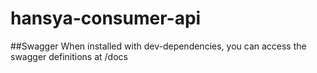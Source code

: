 # hansya-consumer-api

##Swagger
When installed with dev-dependencies, you can access the swagger definitions at /docs

 
